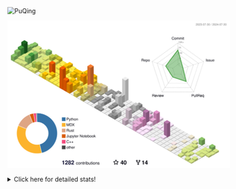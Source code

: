 ![PuQing](https://user-images.githubusercontent.com/27223114/171565019-9a56fae6-b08b-421f-99db-7e830da42371.png)

![](./profile-3d-contrib/profile-season-animate.svg)

<details>
<summary>Click here for detailed stats!</summary>

<!--START_SECTION:waka-->
![Lines of code](https://img.shields.io/badge/From%20Hello%20World%20I%27ve%20Written-1.4%20million%20lines%20of%20code-blue)

**🐱 My GitHub Data** 

> 📦 398.9 kB Used in GitHub's Storage 
 > 
> 🏆 443 Contributions in the Year 2024
 > 
> 🚫 Not Opted to Hire
 > 
> 📜 50 Public Repositories 
 > 
> 🔑 29 Private Repositories 
 > 
**I'm an Early 🐤** 

```text
🌞 Morning                488 commits         ██░░░░░░░░░░░░░░░░░░░░░░░   06.39 % 
🌆 Daytime                3455 commits        ███████████░░░░░░░░░░░░░░   45.23 % 
🌃 Evening                1722 commits        ██████░░░░░░░░░░░░░░░░░░░   22.55 % 
🌙 Night                  1973 commits        ██████░░░░░░░░░░░░░░░░░░░   25.83 % 
```


📊 **This Week I Spent My Time On** 

```text
💬 Programming Languages: 
Python                   10 hrs              ██████░░░░░░░░░░░░░░░░░░░   25.15 % 
Browsing                 8 hrs 53 mins       ██████░░░░░░░░░░░░░░░░░░░   22.34 % 
GitHubing                7 hrs 31 mins       █████░░░░░░░░░░░░░░░░░░░░   18.91 % 
Other                    6 hrs 45 mins       ████░░░░░░░░░░░░░░░░░░░░░   17.00 % 
Fish Touching            2 hrs 41 mins       ██░░░░░░░░░░░░░░░░░░░░░░░   06.76 % 

🔥 Editors: 
Chrome                   22 hrs 18 mins      ██████████████░░░░░░░░░░░   56.05 % 
VS Code                  16 hrs 59 mins      ███████████░░░░░░░░░░░░░░   42.70 % 
fish                     29 mins             ░░░░░░░░░░░░░░░░░░░░░░░░░   01.25 % 

💻 Operating System: 
Mac                      22 hrs 48 mins      ██████████████░░░░░░░░░░░   57.30 % 
Linux                    15 hrs 21 mins      ██████████░░░░░░░░░░░░░░░   38.61 % 
WSL                      1 hr 37 mins        █░░░░░░░░░░░░░░░░░░░░░░░░   04.09 % 
```


<!--END_SECTION:waka-->
</details>

